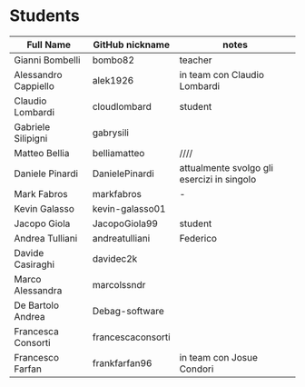  # Students

| Full Name | GitHub nickname | notes |
| --------- | --------------- | ----- |
| Gianni Bombelli | bombo82 |  teacher |
| Alessandro Cappiello | alek1926 | in team con Claudio Lombardi |
| Claudio Lombardi | cloudlombard | student |
| Gabriele Silipigni | gabrysili | |
| Matteo Bellia | belliamatteo | //// |
| Daniele Pinardi | DanielePinardi | attualmente svolgo gli esercizi in singolo |
| Mark Fabros| markfabros | - |
| Kevin Galasso | kevin-galasso01 |
| Jacopo Giola | JacopoGiola99 | student |
| Andrea Tulliani | andreatulliani | Federico |
| Davide Casiraghi | davidec2k | |
| Marco Alessandra | marcolssndr |   |
| De Bartolo Andrea | Debag-software |  |
| Francesca Consorti | francescaconsorti |  |
| Francesco Farfan | frankfarfan96 | in team con Josue Condori |
